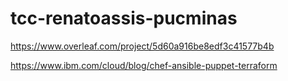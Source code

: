 # tcc-renatoassis-pucminas
https://www.overleaf.com/project/5d60a916be8edf3c41577b4b


https://www.ibm.com/cloud/blog/chef-ansible-puppet-terraform

